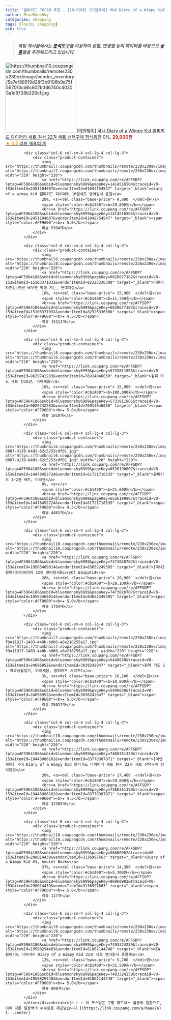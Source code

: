 ```yaml
---
title: "윔피키드 TOP10 추천 - [10~50대] [이엔제이] 국내 Diary of a Wimpy Kid 윔피키드 다이어리 세트 원서 22권 세트 선택구매 정식음원"
author: BlueMoonSky
categories: shopping
tags: [Top10, shopping]
pin: true
---
```


> ##### 해당 게시물에서는 [**분석도구**](https://itemscout.io/)를 이용하여 **성별**, **연령별** 등의 데이터를 바탕으로 [**상품**](https://link.coupang.com/a/baae76)들을 추천해드리고 있습니다.
<div class="container"><div class="row">
            <div class="col-6 col-sm-4 col-lg-4 col-lg-3">
                <div class="product-container">
                    <img src="https://thumbnail10.coupangcdn.com/thumbnails/remote/230x230ex/image/vendor_inventory/5a7e/88519d28f3b9106b9e75f567010cd6c607b3d6740c40203a1c8728b226cf.jpg" alt="https://thumbnail10.coupangcdn.com/thumbnails/remote/230x230ex/image/vendor_inventory/5a7e/88519d28f3b9106b9e75f567010cd6c607b3d6740c40203a1c8728b226cf.jpg" width="220" height="220">
                    <a href="https://link.coupang.com/re/AFFSDP?lptag=AF5964186&subid=bluemoonsky6999&pageKey=7460360746&traceid=V0-153&itemId=19443983416&vendorItemId=83714893328" target="_blank">[이엔제이] 국내 Diary of a Wimpy Kid 윔피키드 다이어리 세트 원서 22권 세트 선택구매 정식음원</a>
                    0%, <s></s> 
                    <span style="color:#cb1400"><b>29,000원</b></span>
                    <br><a href="https://link.coupang.com/re/AFFSDP?lptag=AF5964186&subid=bluemoonsky6999&pageKey=7460360746&traceid=V0-153&itemId=19443983416&vendorItemId=83714893328" target="_blank"><span style="color:#FF9600"><b>★ 4.5</b></span>
                    리뷰 16842개</a>
                </div>
            </div>
            
            <div class="col-6 col-sm-4 col-lg-4 col-lg-3">
                <div class="product-container">
                    <img src="https://thumbnail7.coupangcdn.com/thumbnails/remote/230x230ex/image/vendor_inventory/1567/aebbbfb55732a1256c7ecb17fe1fef96a35433f32b9c4a3706b2e6407e69.jpg" alt="https://thumbnail7.coupangcdn.com/thumbnails/remote/230x230ex/image/vendor_inventory/1567/aebbbfb55732a1256c7ecb17fe1fef96a35433f32b9c4a3706b2e6407e69.jpg" width="220" height="220">
                    <a href="https://link.coupang.com/re/AFFSDP?lptag=AF5964186&subid=bluemoonsky6999&pageKey=1414516504&traceid=V0-153&itemId=2451104607&vendorItemId=81042754547" target="_blank">diary of a wimpy kid 윔피키드 다이어리 16권세트 영어원서 음원</a>
                    20%, <s><del class="base-price"> 9,800  </del>원</s> 
                    <span style="color:#cb1400"><b>29,800원</b></span>
                    <br><a href="https://link.coupang.com/re/AFFSDP?lptag=AF5964186&subid=bluemoonsky6999&pageKey=1414516504&traceid=V0-153&itemId=2451104607&vendorItemId=81042754547" target="_blank"><span style="color:#FF9600"><b>★ 5.0</b></span>
                    리뷰 5394개</a>
                </div>
            </div>
            
            <div class="col-6 col-sm-4 col-lg-4 col-lg-3">
                <div class="product-container">
                    <img src="https://thumbnail8.coupangcdn.com/thumbnails/remote/230x230ex/image/vendor_inventory/c83b/ab38ffbe5cfb3020703e24e3b717447a4b600c12afab15f9761061d61669.jpg" alt="https://thumbnail8.coupangcdn.com/thumbnails/remote/230x230ex/image/vendor_inventory/c83b/ab38ffbe5cfb3020703e24e3b717447a4b600c12afab15f9761061d61669.jpg" width="220" height="220">
                    <a href="https://link.coupang.com/re/AFFSDP?lptag=AF5964186&subid=bluemoonsky6999&pageKey=6628677182&traceid=V0-153&itemId=15103371032&vendorItemId=82325336300" target="_blank">어린이 자존감:한번 배우면 평생 가는, 현대지성</a>
                    16%, <s><del class="base-price"> 15,900  </del>원</s> 
                    <span style="color:#cb1400"><b>11,700원</b></span>
                    <br><a href="https://link.coupang.com/re/AFFSDP?lptag=AF5964186&subid=bluemoonsky6999&pageKey=6628677182&traceid=V0-153&itemId=15103371032&vendorItemId=82325336300" target="_blank"><span style="color:#FF9600"><b>★ 4.5</b></span>
                    리뷰 15111개</a>
                </div>
            </div>
            
            <div class="col-6 col-sm-4 col-lg-4 col-lg-3">
                <div class="product-container">
                    <img src="https://thumbnail8.coupangcdn.com/thumbnails/remote/230x230ex/image/rs_quotation_api/o442mbzg/6edc1c2430be40beb2abe14f6558bb38.jpg" alt="https://thumbnail8.coupangcdn.com/thumbnails/remote/230x230ex/image/rs_quotation_api/o442mbzg/6edc1c2430be40beb2abe14f6558bb38.jpg" width="220" height="220">
                    <a href="https://link.coupang.com/re/AFFSDP?lptag=AF5964186&subid=bluemoonsky6999&pageKey=5733811805&traceid=V0-153&itemId=9629742283&vendorItemId=76914046050" target="_blank">윔피 키드 세트 전10권, 아이세움</a>
                    16%, <s><del class="base-price"> 15,900  </del>원</s> 
                    <span style="color:#cb1400"><b>108,000원</b></span>
                    <br><a href="https://link.coupang.com/re/AFFSDP?lptag=AF5964186&subid=bluemoonsky6999&pageKey=5733811805&traceid=V0-153&itemId=9629742283&vendorItemId=76914046050" target="_blank"><span style="color:#FF9600"><b>★ 5.0</b></span>
                    리뷰 1810개</a>
                </div>
            </div>
            
            <div class="col-6 col-sm-4 col-lg-4 col-lg-3">
                <div class="product-container">
                    <img src="https://thumbnail6.coupangcdn.com/thumbnails/remote/230x230ex/image/retail/images/2022/05/17/18/9/c32b0c75-d087-4138-b4d1-62c5253cdf01.jpg" alt="https://thumbnail6.coupangcdn.com/thumbnails/remote/230x230ex/image/retail/images/2022/05/17/18/9/c32b0c75-d087-4138-b4d1-62c5253cdf01.jpg" width="220" height="220">
                    <a href="https://link.coupang.com/re/AFFSDP?lptag=AF5964186&subid=bluemoonsky6999&pageKey=6526190807&traceid=V0-153&itemId=14478452724&vendorItemId=81721718535" target="_blank">윔피키드 1~2권 세트, 미래엔</a>
                    0%, <s></s> 
                    <span style="color:#cb1400"><b>21,600원</b></span>
                    <br><a href="https://link.coupang.com/re/AFFSDP?lptag=AF5964186&subid=bluemoonsky6999&pageKey=6526190807&traceid=V0-153&itemId=14478452724&vendorItemId=81721718535" target="_blank"><span style="color:#FF9600"><b>★ 4.5</b></span>
                    리뷰 4462개</a>
                </div>
            </div>
            
            <div class="col-6 col-sm-4 col-lg-4 col-lg-3">
                <div class="product-container">
                    <img src="https://thumbnail10.coupangcdn.com/thumbnails/remote/230x230ex/image/vendor_inventory/eb59/ba51889293b0e8d1565cd087337129ff90d323e572e364d552c9d092c66c.jpg" alt="https://thumbnail10.coupangcdn.com/thumbnails/remote/230x230ex/image/vendor_inventory/eb59/ba51889293b0e8d1565cd087337129ff90d323e572e364d552c9d092c66c.jpg" width="220" height="220">
                    <a href="https://link.coupang.com/re/AFFSDP?lptag=AF5964186&subid=bluemoonsky6999&pageKey=7473020707&traceid=V0-153&itemId=19503469014&vendorItemId=83652249385" target="_blank">[국내]윔피키드다이어리 22권 영어원서DiaryOf WimpyKid</a>
                    26%, <s><del class="base-price"> 20,900  </del>원</s> 
                    <span style="color:#cb1400"><b>29,100원</b></span>
                    <br><a href="https://link.coupang.com/re/AFFSDP?lptag=AF5964186&subid=bluemoonsky6999&pageKey=7473020707&traceid=V0-153&itemId=19503469014&vendorItemId=83652249385" target="_blank"><span style="color:#FF9600"><b>★ 5.0</b></span>
                    리뷰 1754개</a>
                </div>
            </div>
            
            <div class="col-6 col-sm-4 col-lg-4 col-lg-3">
                <div class="product-container">
                    <img src="https://thumbnail7.coupangcdn.com/thumbnails/remote/230x230ex/image/retail/images/151693116528421-f9a11917-2483-440b-b008-a6e218255a17.jpg" alt="https://thumbnail7.coupangcdn.com/thumbnails/remote/230x230ex/image/retail/images/151693116528421-f9a11917-2483-440b-b008-a6e218255a17.jpg" width="220" height="220">
                    <a href="https://link.coupang.com/re/AFFSDP?lptag=AF5964186&subid=bluemoonsky6999&pageKey=5448630&traceid=V0-153&itemId=24696952&vendorItemId=3038242947" target="_blank">윔피 키드 1 : 학교생활일기, 아이세움, 윔피키드 시리즈2</a>
                    3%, <s><del class="base-price"> 16,200  </del>원</s> 
                    <span style="color:#cb1400"><b>10,800원</b></span>
                    <br><a href="https://link.coupang.com/re/AFFSDP?lptag=AF5964186&subid=bluemoonsky6999&pageKey=5448630&traceid=V0-153&itemId=24696952&vendorItemId=3038242947" target="_blank"><span style="color:#FF9600"><b>★ 5.0</b></span>
                    리뷰 25017개</a>
                </div>
            </div>
            
            <div class="col-6 col-sm-4 col-lg-4 col-lg-3">
                <div class="product-container">
                    <img src="https://thumbnail10.coupangcdn.com/thumbnails/remote/230x230ex/image/vendor_inventory/5a7e/88519d28f3b9106b9e75f567010cd6c607b3d6740c40203a1c8728b226cf.jpg" alt="https://thumbnail10.coupangcdn.com/thumbnails/remote/230x230ex/image/vendor_inventory/5a7e/88519d28f3b9106b9e75f567010cd6c607b3d6740c40203a1c8728b226cf.jpg" width="220" height="220">
                    <a href="https://link.coupang.com/re/AFFSDP?lptag=AF5964186&subid=bluemoonsky6999&pageKey=7460361350&traceid=V0-153&itemId=19443986102&vendorItemId=83778387871" target="_blank">[이엔제이] 국내 Diary of a Wimpy Kid 윔피키드 다이어리 세트 원서 22권 세트 선택구매 정식음원</a>
                    20%, <s><del class="base-price"> 17,460  </del>원</s> 
                    <span style="color:#cb1400"><b>29,000원</b></span>
                    <br><a href="https://link.coupang.com/re/AFFSDP?lptag=AF5964186&subid=bluemoonsky6999&pageKey=7460361350&traceid=V0-153&itemId=19443986102&vendorItemId=83778387871" target="_blank"><span style="color:#FF9600"><b>★ 4.5</b></span>
                    리뷰 32389개</a>
                </div>
            </div>
            
            <div class="col-6 col-sm-4 col-lg-4 col-lg-3">
                <div class="product-container">
                    <img src="https://thumbnail10.coupangcdn.com/thumbnails/remote/230x230ex/image/vendor_inventory/4e5f/56b457358b6c59ee4975317e9f89e1c21207875c643d846bf955729a2852.jpg" alt="https://thumbnail10.coupangcdn.com/thumbnails/remote/230x230ex/image/vendor_inventory/4e5f/56b457358b6c59ee4975317e9f89e1c21207875c643d846bf955729a2852.jpg" width="220" height="220">
                    <a href="https://link.coupang.com/re/AFFSDP?lptag=AF5964186&subid=bluemoonsky6999&pageKey=96860982&traceid=V0-153&itemId=298014439&vendorItemId=3136997663" target="_blank">Diary of a Wimpy Kid #1, Amulet Books</a>
                    37%, <s><del class="base-price"> 14,380  </del>원</s> 
                    <span style="color:#cb1400"><b>5,300원</b></span>
                    <br><a href="https://link.coupang.com/re/AFFSDP?lptag=AF5964186&subid=bluemoonsky6999&pageKey=96860982&traceid=V0-153&itemId=298014439&vendorItemId=3136997663" target="_blank"><span style="color:#FF9600"><b>★ 5.0</b></span>
                    리뷰 117개</a>
                </div>
            </div>
            
            <div class="col-6 col-sm-4 col-lg-4 col-lg-3">
                <div class="product-container">
                    <img src="https://thumbnail9.coupangcdn.com/thumbnails/remote/230x230ex/image/vendor_inventory/b510/98dafb91e024b266e91b6d0a1434571087a8faf65f07ec0ac26c1abf79ac.png" alt="https://thumbnail9.coupangcdn.com/thumbnails/remote/230x230ex/image/vendor_inventory/b510/98dafb91e024b266e91b6d0a1434571087a8faf65f07ec0ac26c1abf79ac.png" width="220" height="220">
                    <a href="https://link.coupang.com/re/AFFSDP?lptag=AF5964186&subid=bluemoonsky6999&pageKey=7493324259&traceid=V0-153&itemId=19598294403&vendorItemId=81862144748" target="_blank">NEW 윔피키드 다이어리 Diary of a Wimpy Kid 22권 세트 영어원서 음원제공</a>
                    12%, <s><del class="base-price"> 5,700  </del>원</s> 
                    <span style="color:#cb1400"><b>31,500원</b></span>
                    <br><a href="https://link.coupang.com/re/AFFSDP?lptag=AF5964186&subid=bluemoonsky6999&pageKey=7493324259&traceid=V0-153&itemId=19598294403&vendorItemId=81862144748" target="_blank"><span style="color:#FF9600"><b>★ 5.0</b></span>
                    리뷰 800개</a>
                </div>
            </div>
            </div></div><br><br>[💦 💦 💦 이 포스팅은 쿠팡 파트너스 활동의 일환으로, 이에 따른 일정액의 수수료를 제공받습니다.](https://link.coupang.com/a/baae76){: .center}